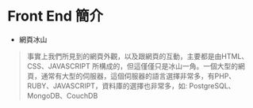 # Front End 簡介

* 網頁冰山

> 事實上我們所見到的網頁外觀，以及跟網頁的互動，主要都是由HTML、CSS、JAVASCRIPT 所構成的，但這僅僅只是冰山一角。一個大型的網頁，通常有大型的伺服器，這個伺服器的語言選擇非常多，有PHP、RUBY、JAVASCRIPT，資料庫的選擇也非常多，如: PostgreSQL、MongoDB、CouchDB





